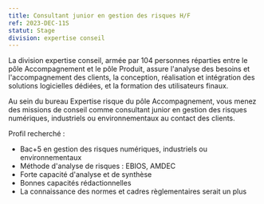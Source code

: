 ```yaml
---
title: Consultant junior en gestion des risques H/F
ref: 2023-DEC-11S
statut: Stage
division: expertise conseil
---
```

La division expertise conseil, armée par 104 personnes réparties entre le pôle
Accompagnement et le pôle Produit, assure l'analyse des besoins et
l'accompagnement des clients, la conception, réalisation et intégration des
solutions logicielles dédiées, et la formation des utilisateurs finaux.

Au sein du bureau Expertise risque du pôle Accompagnement, vous menez des
missions de conseil comme consultant junior en gestion des risques numériques,
industriels ou environnementaux au contact des clients.

Profil recherché :

- Bac+5 en gestion des risques numériques, industriels ou environnementaux
- Méthode d'analyse de risques : EBIOS, AMDEC
- Forte capacité d'analyse et de synthèse
- Bonnes capacités rédactionnelles
- La connaissance des normes et cadres règlementaires serait un plus
